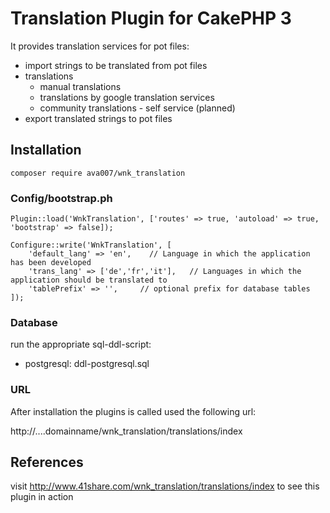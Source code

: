  
# Translation Plugin for CakePHP 3

It provides translation services for pot files:

- import strings to be translated from pot files
- translations
  - manual translations
  - translations by google translation services
  - community translations - self service (planned)
- export translated strings to pot files
 


## Installation
``` shell
composer require ava007/wnk_translation
```

### Config/bootstrap.ph
```
Plugin::load('WnkTranslation', ['routes' => true, 'autoload' => true, 'bootstrap' => false]);

Configure::write('WnkTranslation', [
    'default_lang' => 'en',    // Language in which the application has been developed
    'trans_lang' => ['de','fr','it'],   // Languages in which the application should be translated to
    'tablePrefix' => '',     // optional prefix for database tables
]);
```
### Database

run the appropriate sql-ddl-script:
- postgresql:   ddl-postgresql.sql

### URL

After installation the plugins is called used the following url:

http://....domainname/wnk_translation/translations/index


## References

visit http://www.41share.com/wnk_translation/translations/index to see this plugin in action
